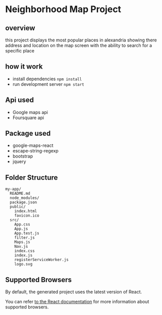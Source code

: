 # Neighborhood Map Project

## overview

this project displays the most popular places in alexandria showing there address and location on the map screen with the ability to search for a specific place

## how it work

* install dependencies `npm install`
* run development server `npm start`

## Api used

* Google maps api
* Foursquare api

## Package used

* google-maps-react 
* escape-string-regexp
* bootstrap
* jquery

## Folder Structure

```
my-app/
  README.md
  node_modules/
  package.json
  public/
    index.html
    favicon.ico
  src/
    App.css
    App.js
    App.test.js
    filter.js
    Maps.js
    Nav.js
    index.css
    index.js
    registerServiceWorker.js
    logo.svg
```



## Supported Browsers

By default, the generated project uses the latest version of React.

You can refer [to the React documentation](https://reactjs.org/docs/react-dom.html#browser-support) for more information about supported browsers.

